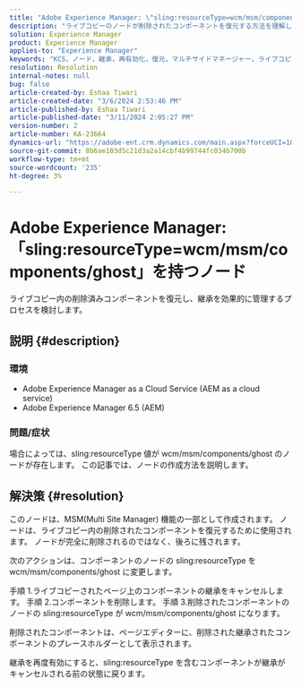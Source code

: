 ```yaml
---
title: "Adobe Experience Manager: \"sling:resourceType=wcm/msm/components/ghost\"を持つノード"
description: "ライブコピーのノードが削除されたコンポーネントを復元する方法を理解し、ページエディターで継承を管理します。"
solution: Experience Manager
product: Experience Manager
applies-to: "Experience Manager"
keywords: "KCS，ノード，継承，再有効化，復元，マルチサイドマネージャー，ライブコピー，コンポーネント，プレースホルダー"
resolution: Resolution
internal-notes: null
bug: false
article-created-by: Eshaa Tiwari
article-created-date: "3/6/2024 2:53:46 PM"
article-published-by: Eshaa Tiwari
article-published-date: "3/11/2024 2:05:27 PM"
version-number: 2
article-number: KA-23664
dynamics-url: "https://adobe-ent.crm.dynamics.com/main.aspx?forceUCI=1&pagetype=entityrecord&etn=knowledgearticle&id=5deea651-c9db-ee11-904d-6045bd006b4b"
source-git-commit: 8b6ae103d5c21d3a2a14cbf4b99744fc034b700b
workflow-type: tm+mt
source-wordcount: '235'
ht-degree: 3%

---
```


# Adobe Experience Manager:「sling:resourceType=wcm/msm/components/ghost」を持つノード


ライブコピー内の削除済みコンポーネントを復元し、継承を効果的に管理するプロセスを検討します。

## 説明 {#description}


### 環境

- Adobe Experience Manager as a Cloud Service (AEM as a cloud service)
- Adobe Experience Manager 6.5 (AEM)


### 問題/症状

場合によっては、sling:resourceType 値が wcm/msm/components/ghost のノードが存在します。 この記事では、ノードの作成方法を説明します。


## 解決策 {#resolution}


このノードは、MSM(Multi Site Manager) 機能の一部として作成されます。 ノードは、ライブコピー内の削除されたコンポーネントを復元するために使用されます。 ノードが完全に削除されるのではなく、後ろに残されます。

次のアクションは、コンポーネントのノードの sling:resourceType を wcm/msm/components/ghost に変更します。

手順 1.ライブコピーされたページ上のコンポーネントの継承をキャンセルします。
手順 2.コンポーネントを削除します。
手順 3.削除されたコンポーネントのノードの sling:resourceType が wcm/msm/components/ghost になります。

削除されたコンポーネントは、ページエディターに、削除された継承されたコンポーネントのプレースホルダーとして表示されます。

継承を再度有効にすると、sling:resourceType を含むコンポーネントが継承がキャンセルされる前の状態に戻ります。
